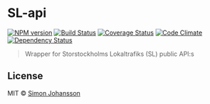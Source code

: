 # SL-api

[![NPM version][npm-image]][npm-url] [![Build Status][travis-image]][travis-url] [![Coverage Status][coveralls-image]][coveralls-url] [![Code Climate][codeclimate-image]][codeclimate-url] [![Dependency Status][daviddm-image]][daviddm-url]

> Wrapper for Storstockholms Lokaltrafiks (SL) public API:s


## License

MIT © [Simon Johansson]()

[npm-image]: https://badge.fury.io/js/SL-api.svg
[npm-url]: https://npmjs.org/package/SL-api
[travis-image]: https://travis-ci.org/simon-johansson/SL-api.svg?branch=master
[travis-url]: https://travis-ci.org/simon-johansson/SL-api
[coveralls-image]: https://coveralls.io/repos/simon-johansson/SL-api/badge.svg?branch=master
[coveralls-url]: https://coveralls.io/r/simon-johansson/SL-api?branch=master
[codeclimate-image]: https://codeclimate.com/github/simon-johansson/SL-api/badges/gpa.svg
[codeclimate-url]: https://codeclimate.com/github/simon-johansson/SL-api
[daviddm-image]: https://david-dm.org/simon-johansson/SL-api.svg?theme=shields.io
[daviddm-url]: https://david-dm.org/simon-johansson/SL-api
